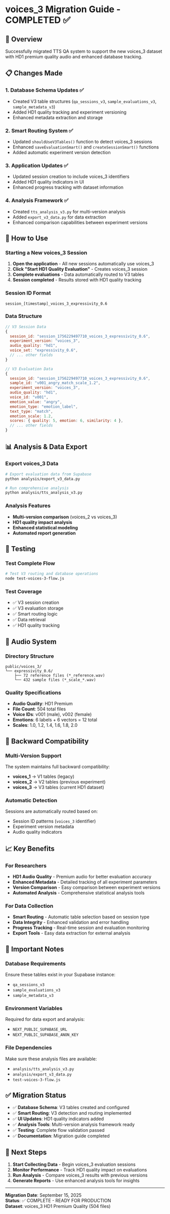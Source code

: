# voices_3 Migration Guide - COMPLETED ✅

## 🎯 Overview
Successfully migrated TTS QA system to support the new voices_3 dataset with HD1 premium quality audio and enhanced database tracking.

## 📋 Changes Made

### 1. **Database Schema Updates** ✅
- Created V3 table structures (`qa_sessions_v3`, `sample_evaluations_v3`, `sample_metadata_v3`)
- Added HD1 quality tracking and experiment versioning
- Enhanced metadata extraction and storage

### 2. **Smart Routing System** ✅
- Updated `shouldUseV3Tables()` function to detect voices_3 sessions
- Enhanced `saveEvaluationSmart()` and `createSessionSmart()` functions
- Added automatic experiment version detection

### 3. **Application Updates** ✅
- Updated session creation to include voices_3 identifiers
- Added HD1 quality indicators in UI
- Enhanced progress tracking with dataset information

### 4. **Analysis Framework** ✅
- Created `tts_analysis_v3.py` for multi-version analysis
- Added `export_v3_data.py` for data extraction
- Enhanced comparison capabilities between experiment versions

## 🚀 How to Use

### Starting a New voices_3 Session
1. **Open the application** - All new sessions automatically use voices_3
2. **Click "Start HD1 Quality Evaluation"** - Creates voices_3 session
3. **Complete evaluations** - Data automatically routed to V3 tables
4. **Session completed** - Results stored with HD1 quality tracking

### Session ID Format
```
session_[timestamp]_voices_3_expressivity_0.6
```

### Data Structure
```javascript
// V3 Session Data
{
  session_id: "session_1756229497710_voices_3_expressivity_0.6",
  experiment_version: "voices_3",
  audio_quality: "hd1",
  voice_set: "expressivity_0.6",
  // ... other fields
}

// V3 Evaluation Data  
{
  session_id: "session_1756229497710_voices_3_expressivity_0.6",
  sample_id: "v001_angry_match_scale_1.2",
  experiment_version: "voices_3",
  audio_quality: "hd1",
  voice_id: "v001",
  emotion_value: "angry",
  emotion_type: "emotion_label",
  text_type: "match",
  emotion_scale: 1.2,
  scores: { quality: 5, emotion: 6, similarity: 4 },
  // ... other fields
}
```

## 📊 Analysis & Data Export

### Export voices_3 Data
```bash
# Export evaluation data from Supabase
python analysis/export_v3_data.py

# Run comprehensive analysis
python analysis/tts_analysis_v3.py
```

### Analysis Features
- **Multi-version comparison** (voices_2 vs voices_3)
- **HD1 quality impact analysis**
- **Enhanced statistical modeling**
- **Automated report generation**

## 🧪 Testing

### Test Complete Flow
```bash
# Test V3 routing and database operations
node test-voices-3-flow.js
```

### Test Coverage
- ✅ V3 session creation
- ✅ V3 evaluation storage
- ✅ Smart routing logic
- ✅ Data retrieval
- ✅ HD1 quality tracking

## 🎵 Audio System

### Directory Structure
```
public/voices_3/
└── expressivity_0.6/
    ├── 72 reference files (*_reference.wav)
    └── 432 sample files (*_scale_*.wav)
```

### Quality Specifications
- **Audio Quality**: HD1 Premium
- **File Count**: 504 total files
- **Voice IDs**: v001 (male), v002 (female)
- **Emotions**: 6 labels + 6 vectors = 12 total
- **Scales**: 1.0, 1.2, 1.4, 1.6, 1.8, 2.0

## 🔄 Backward Compatibility

### Multi-Version Support
The system maintains full backward compatibility:
- **voices_1** → V1 tables (legacy)
- **voices_2** → V2 tables (previous experiment)
- **voices_3** → V3 tables (current HD1 dataset)

### Automatic Detection
Sessions are automatically routed based on:
- Session ID patterns (`voices_3` identifier)
- Experiment version metadata
- Audio quality indicators

## 📈 Key Benefits

### For Researchers
- **HD1 Audio Quality** - Premium audio for better evaluation accuracy
- **Enhanced Metadata** - Detailed tracking of all experiment parameters
- **Version Comparison** - Easy comparison between experiment versions
- **Automated Analysis** - Comprehensive statistical analysis tools

### For Data Collection
- **Smart Routing** - Automatic table selection based on session type
- **Data Integrity** - Enhanced validation and error handling
- **Progress Tracking** - Real-time session and evaluation monitoring
- **Export Tools** - Easy data extraction for external analysis

## 🚨 Important Notes

### Database Requirements
Ensure these tables exist in your Supabase instance:
- `qa_sessions_v3`
- `sample_evaluations_v3` 
- `sample_metadata_v3`

### Environment Variables
Required for data export and analysis:
- `NEXT_PUBLIC_SUPABASE_URL`
- `NEXT_PUBLIC_SUPABASE_ANON_KEY`

### File Dependencies
Make sure these analysis files are available:
- `analysis/tts_analysis_v3.py`
- `analysis/export_v3_data.py`
- `test-voices-3-flow.js`

## ✅ Migration Status

- ✅ **Database Schema**: V3 tables created and configured
- ✅ **Smart Routing**: V3 detection and routing implemented  
- ✅ **UI Updates**: HD1 quality indicators added
- ✅ **Analysis Tools**: Multi-version analysis framework ready
- ✅ **Testing**: Complete flow validation passed
- ✅ **Documentation**: Migration guide completed

## 🎯 Next Steps

1. **Start Collecting Data** - Begin voices_3 evaluation sessions
2. **Monitor Performance** - Track HD1 quality impact on evaluations
3. **Run Analysis** - Compare voices_3 results with previous versions
4. **Generate Reports** - Use enhanced analysis tools for insights

---

**Migration Date**: September 15, 2025  
**Status**: ✅ COMPLETE - READY FOR PRODUCTION  
**Dataset**: voices_3 HD1 Premium Quality (504 files)
